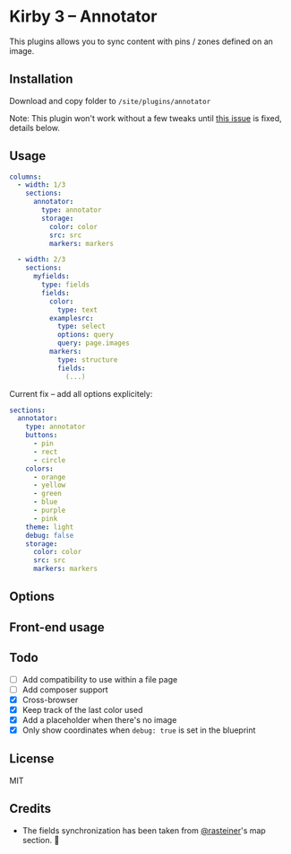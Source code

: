 # Kirby 3 – Annotator

This plugins allows you to sync content with pins / zones defined on an image.

## Installation

Download and copy folder to ```/site/plugins/annotator```

Note: This plugin won't work without a few tweaks until [this issue](https://github.com/k-next/kirby/issues/1037) is fixed, details below.

## Usage

```yaml
columns:
  - width: 1/3
    sections:
      annotator:
        type: annotator
        storage:
          color: color
          src: src
          markers: markers

  - width: 2/3
    sections:
      myfields:
        type: fields
        fields:
          color:
            type: text
          examplesrc:
            type: select
            options: query
            query: page.images
          markers:
            type: structure
            fields:
              (...)
```

Current fix – add all options explicitely:

```yaml
sections:
  annotator:
    type: annotator
    buttons:
      - pin
      - rect
      - circle
    colors:
      - orange
      - yellow
      - green
      - blue
      - purple
      - pink
    theme: light
    debug: false
    storage:
      color: color
      src: src
      markers: markers
```


## Options

## Front-end usage

## Todo

- [ ] Add compatibility to use within a file page
- [ ] Add composer support
- [X] Cross-browser
- [X] Keep track of the last color used
- [X] Add a placeholder when there's no image
- [X] Only show coordinates when ```debug: true``` is set in the blueprint

## License

MIT

## Credits

- The fields synchronization has been taken from [@rasteiner](https://github.com/rasteiner/kn-map-section)'s map section. 🙏
